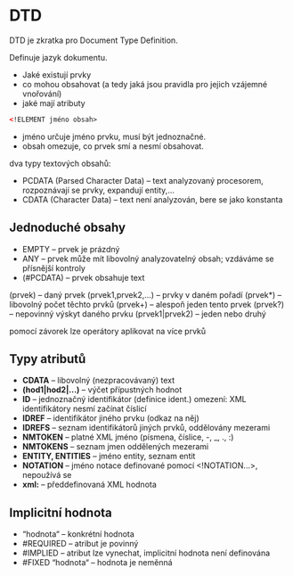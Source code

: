 # DTD
DTD je zkratka pro Document Type Definition.

Definuje jazyk dokumentu. 
- Jaké existují prvky
- co mohou obsahovat (a tedy jaká jsou pravidla pro jejich vzájemné vnořování) 
- jaké mají atributy

``` xml
<!ELEMENT jméno obsah>
```
- jméno určuje jméno prvku, musí být jednoznačné. 
- obsah omezuje, co prvek smí a nesmí obsahovat. 

dva typy textových obsahů: 
- PCDATA (Parsed Character Data) – text analyzovaný procesorem, rozpoznávají se prvky, expandují entity,... 
- CDATA (Character Data) – text není analyzován, bere se jako konstanta

## Jednoduché obsahy
- EMPTY – prvek je prázdný <!ELEMENT br EMPTY> 
- ANY – prvek může mít libovolný analyzovatelný obsah; vzdáváme se přísnější kontroly
- (#PCDATA) – prvek obsahuje text <!ELEMENT den (#PCDATA)>

(prvek) – daný prvek 
(prvek1,prvek2,...) – prvky v daném pořadí 
(prvek*) – libovolný počet těchto prvků 
(prvek+) – alespoň jeden tento prvek 
(prvek?) – nepovinný výskyt daného prvku 
(prvek1|prvek2) – jeden nebo druhý 

pomocí závorek lze operátory aplikovat na více prvků

## Typy atributů
- **CDATA** – libovolný (nezpracovávaný) text 
- **(hod1|hod2|...)** – výčet přípustných hodnot
- **ID** – jednoznačný identifikátor (definice ident.) omezení: XML identifikátory nesmí začínat číslicí 
- **IDREF** – identifikátor jiného prvku (odkaz na něj) 
- **IDREFS** – seznam identifikátorů jiných prvků, oddělovány mezerami
- **NMTOKEN** – platné XML jméno (písmena, číslice, -, _, ., :) 
- **NMTOKENS** – seznam jmen oddělených mezerami 
- **ENTITY, ENTITIES** – jméno entity, seznam entit 
- **NOTATION** – jméno notace definované pomocí <!NOTATION...>, nepoužívá se 
- **xml:** – předdefinovaná XML hodnota

## Implicitní hodnota
- “hodnota“ – konkrétní hodnota 
- \#REQUIRED – atribut je povinný 
- \#IMPLIED – atribut lze vynechat, implicitní hodnota není definována 
- \#FIXED “hodnota“ – hodnota je neměnná